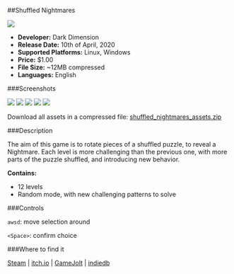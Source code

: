 ##Shuffled Nightmares

<!--linux/windows | keyboard | avdl | 10.04.2020-->

<img id="icon" src="@DIR_IMAGES@icon_shuffled-nightmares.png"/>

* **Developer:** Dark Dimension
* **Release Date:** 10th of April, 2020
* **Supported Platforms:** Linux, Windows
* **Price:** $1.00
* **File Size:** ~12MB compressed
* **Languages:** English

###Screenshots

<img id="screenshot" src="@DIR_IMAGES@shuffled_nightmares_screenshot_0.png"/>
<img id="screenshot" src="@DIR_IMAGES@shuffled_nightmares_screenshot_1.png"/>
<img id="screenshot" src="@DIR_IMAGES@shuffled_nightmares_screenshot_2.png"/>
<img id="screenshot" src="@DIR_IMAGES@shuffled_nightmares_screenshot_3.png"/>
<img id="screenshot" src="@DIR_IMAGES@shuffled_nightmares_screenshot_4.png"/>

Download all assets in a compressed file: [shuffled_nightmares_assets.zip](@DIR_FILES@shuffled_nightmares_assets.zip)

###Description

The aim of this game is to rotate pieces of a shuffled puzzle, to reveal a Nightmare. Each level is more challenging than the previous one, with more parts of the puzzle shuffled, and introducing new behavior.

**Contains:**

* 12 levels
* Random mode, with new challenging patterns to solve

###Controls

`awsd`: move selection around

`<Space>`: confirm choice

###Where to find it

[Steam](https://store.steampowered.com/app/1289510) |
[itch.io](https://darkdimension.itch.io/shuffled-nightmares) |
[GameJolt](https://gamejolt.com/games/shuffled_nightmares/484001) |
[indiedb](https://www.indiedb.com/games/shuffled-nightmares)
